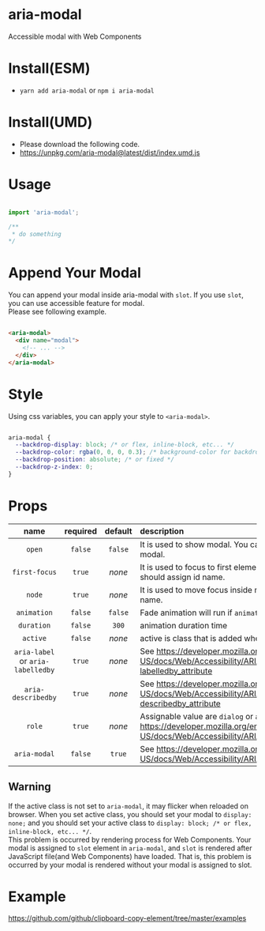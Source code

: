 # aria-modal

Accessible modal with Web Components

# Install(ESM)

- `yarn add aria-modal` or `npm i aria-modal`

# Install(UMD)

- Please download the following code.
- https://unpkg.com/aria-modal@latest/dist/index.umd.js

# Usage

```js

import 'aria-modal';

/**
 * do something
*/

```

# Append Your Modal

You can append your modal inside aria-modal with `slot`. If you use `slot`, you can use accessible feature for modal.  
Please see following example.

```html

<aria-modal>
  <div name="modal">
    <!-- ... -->
  </div>
</aria-modal>

```

# Style

Using css variables, you can apply your style to `<aria-modal>`.

```css

aria-modal {
  --backdrop-display: block; /* or flex, inline-block, etc... */
  --backdrop-color: rgba(0, 0, 0, 0.3); /* background-color for backdrop */
  --backdrop-position: absolute; /* or fixed */
  --backdrop-z-index: 0;
}

```

# Props

| name | required | default | description |
| :--: | :------: | :-----: | :--------- |
| `open` | `false` | `false` | It is used to show modal. You can set true if you want to open modal. |
| `first-focus` | `true` | *none* | It is used to focus to first element when modal is opened. You should assign id name. | 
| `node` | `true` | *none* | It is used to move focus inside modal. You should set modal id name. |
| `animation` | `false`| `false` | Fade animation will run if `animation` flag is `true`. |
| `duration` | `false` | `300` | animation duration time |
| `active` | `false` | *none* | active is class that is added when `open` props is changed `true`. |
| `aria-label` or `aria-labelledby` | `true` | *none* | See https://developer.mozilla.org/en-US/docs/Web/Accessibility/ARIA/ARIA_Techniques/Using_the_aria-labelledby_attribute |
| `aria-describedby` | `true` | *none* | See https://developer.mozilla.org/en-US/docs/Web/Accessibility/ARIA/ARIA_Techniques/Using_the_aria-describedby_attribute |
| `role` | `true` | *none* | Assignable value are `dialog` or `alertdialog`. See https://developer.mozilla.org/en-US/docs/Web/Accessibility/ARIA/Roles |
| `aria-modal` | `false` | `true` | See https://developer.mozilla.org/en-US/docs/Web/Accessibility/ARIA/Roles/dialog_role

## Warning

If the active class is not set to `aria-modal`, it may flicker when reloaded on browser. When you set active class, you should set your modal to `display: none;` and you should set your active class to `display: block; /* or flex, inline-block, etc... */`.  
This problem is occurred by rendering process for Web Components. Your modal is assigned to `slot` element in `aria-modal`, and `slot` is rendered after JavaScript file(and Web Components) have loaded. That is, this problem is occurred by your modal is rendered without your modal is assigned to slot.

# Example

https://github.com/github/clipboard-copy-element/tree/master/examples
